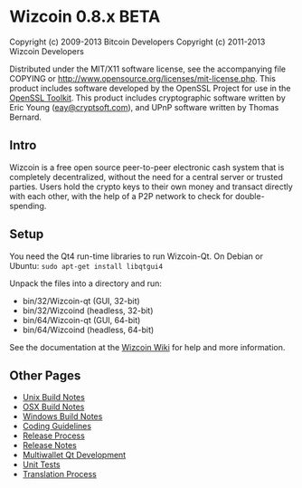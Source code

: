 Wizcoin 0.8.x BETA
====================

Copyright (c) 2009-2013 Bitcoin Developers
Copyright (c) 2011-2013 Wizcoin Developers

Distributed under the MIT/X11 software license, see the accompanying
file COPYING or http://www.opensource.org/licenses/mit-license.php.
This product includes software developed by the OpenSSL Project for use in the [OpenSSL Toolkit](http://www.openssl.org/). This product includes
cryptographic software written by Eric Young ([eay@cryptsoft.com](mailto:eay@cryptsoft.com)), and UPnP software written by Thomas Bernard.


Intro
---------------------
Wizcoin is a free open source peer-to-peer electronic cash system that is
completely decentralized, without the need for a central server or trusted
parties.  Users hold the crypto keys to their own money and transact directly
with each other, with the help of a P2P network to check for double-spending.


Setup
---------------------
You need the Qt4 run-time libraries to run Wizcoin-Qt. On Debian or Ubuntu:
	`sudo apt-get install libqtgui4`

Unpack the files into a directory and run:

- bin/32/Wizcoin-qt (GUI, 32-bit)
- bin/32/Wizcoind (headless, 32-bit)
- bin/64/Wizcoin-qt (GUI, 64-bit)
- bin/64/Wizcoind (headless, 64-bit)

See the documentation at the [Wizcoin Wiki](http://Wizcoin.info)
for help and more information.


Other Pages
---------------------
- [Unix Build Notes](build-unix.md)
- [OSX Build Notes](build-osx.md)
- [Windows Build Notes](build-msw.md)
- [Coding Guidelines](coding.md)
- [Release Process](release-process.md)
- [Release Notes](release-notes.md)
- [Multiwallet Qt Development](multiwallet-qt.md)
- [Unit Tests](unit-tests.md)
- [Translation Process](translation_process.md)
